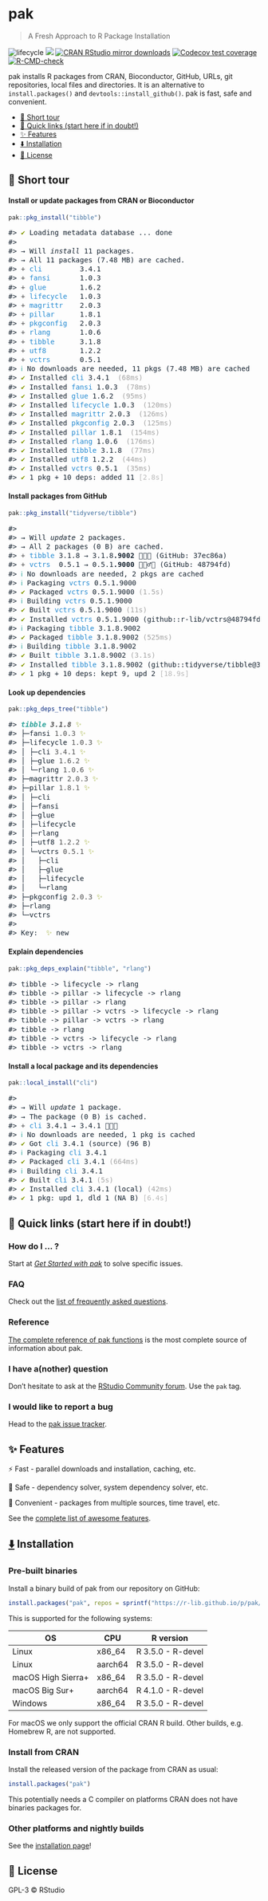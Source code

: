 
# pak

> A Fresh Approach to R Package Installation

<!-- badges: start -->

![lifecycle](https://img.shields.io/badge/lifecycle-experimental-orange.svg) [![](https://www.r-pkg.org/badges/version/pak)](https://cran.r-project.org/package=pak) [![CRAN RStudio mirror downloads](https://cranlogs.r-pkg.org/badges/pak)](https://www.r-pkg.org/pkg/pak) [![Codecov test coverage](https://codecov.io/gh/r-lib/pak/branch/main/graph/badge.svg)](https://app.codecov.io/gh/r-lib/pak?branch=main) [![R-CMD-check](https://github.com/r-lib/pak/actions/workflows/R-CMD-check.yaml/badge.svg)](https://github.com/r-lib/pak/actions/workflows/R-CMD-check.yaml)

<!-- badges: end -->

pak installs R packages from CRAN, Bioconductor, GitHub, URLs, git
repositories, local files and directories. It is an alternative to
`install.packages()` and `devtools::install_github()`. pak is fast, safe and
convenient.

- <a href="#rocket-short-tour" id="toc-rocket-short-tour">:rocket: Short
  tour</a>
- <a href="#link-quick-links-start-here-if-in-doubt"
  id="toc-link-quick-links-start-here-if-in-doubt">:link: Quick links
  (start here if in doubt!)</a>
- <a href="#sparkles-features" id="toc-sparkles-features">:sparkles:
  Features</a>
- <a href="#arrow_down-installation"
  id="toc-arrow_down-installation">:arrow_down: Installation</a>
- <a href="#blue_book-license"
  id="toc-blue_book-license"><strong>:blue_book:</strong> License</a>

<!-- README.md is generated from README.Rmd. Please edit that file -->

## :rocket: Short tour

#### Install or update packages from CRAN or Bioconductor

``` r
pak::pkg_install("tibble")
```

<div class="asciicast"
style="color: #172431;font-family: 'Fira Code',Monaco,Consolas,Menlo,'Bitstream Vera Sans Mono','Powerline Symbols',monospace;line-height: 1.300000">

<pre>
#> <span style="color: #859900;">✔</span> Loading metadata database ... done                                            
#>                                                                                 
#> → Will <span style="font-style: italic;">install</span> 11 packages.                                                     
#> → All 11 packages (7.48 MB) are cached.                                         
#> <span style="color: #525252;">+ </span><span style="color: #268BD2;">cli</span>         3.4.1                                                             
#> <span style="color: #525252;">+ </span><span style="color: #268BD2;">fansi</span>       1.0.3                                                             
#> <span style="color: #525252;">+ </span><span style="color: #268BD2;">glue</span>        1.6.2                                                             
#> <span style="color: #525252;">+ </span><span style="color: #268BD2;">lifecycle</span>   1.0.3                                                             
#> <span style="color: #525252;">+ </span><span style="color: #268BD2;">magrittr</span>    2.0.3                                                             
#> <span style="color: #525252;">+ </span><span style="color: #268BD2;">pillar</span>      1.8.1                                                             
#> <span style="color: #525252;">+ </span><span style="color: #268BD2;">pkgconfig</span>   2.0.3                                                             
#> <span style="color: #525252;">+ </span><span style="color: #268BD2;">rlang</span>       1.0.6                                                             
#> <span style="color: #525252;">+ </span><span style="color: #268BD2;">tibble</span>      3.1.8                                                             
#> <span style="color: #525252;">+ </span><span style="color: #268BD2;">utf8</span>        1.2.2                                                             
#> <span style="color: #525252;">+ </span><span style="color: #268BD2;">vctrs</span>       0.5.1                                                             
#> <span style="color: #2AA198;">ℹ</span> No downloads are needed, 11 pkgs (7.48 MB) are cached                         
#> <span style="color: #859900;">✔</span> Installed <span style="color: #268BD2;">cli</span> 3.4.1  <span style="color: #a3a3a3;">(68ms)</span>                                                   
#> <span style="color: #859900;">✔</span> Installed <span style="color: #268BD2;">fansi</span> 1.0.3  <span style="color: #a3a3a3;">(78ms)</span>                                                 
#> <span style="color: #859900;">✔</span> Installed <span style="color: #268BD2;">glue</span> 1.6.2  <span style="color: #a3a3a3;">(95ms)</span>                                                  
#> <span style="color: #859900;">✔</span> Installed <span style="color: #268BD2;">lifecycle</span> 1.0.3  <span style="color: #a3a3a3;">(120ms)</span>                                            
#> <span style="color: #859900;">✔</span> Installed <span style="color: #268BD2;">magrittr</span> 2.0.3  <span style="color: #a3a3a3;">(126ms)</span>                                             
#> <span style="color: #859900;">✔</span> Installed <span style="color: #268BD2;">pkgconfig</span> 2.0.3  <span style="color: #a3a3a3;">(125ms)</span>                                            
#> <span style="color: #859900;">✔</span> Installed <span style="color: #268BD2;">pillar</span> 1.8.1  <span style="color: #a3a3a3;">(154ms)</span>                                               
#> <span style="color: #859900;">✔</span> Installed <span style="color: #268BD2;">rlang</span> 1.0.6  <span style="color: #a3a3a3;">(176ms)</span>                                                
#> <span style="color: #859900;">✔</span> Installed <span style="color: #268BD2;">tibble</span> 3.1.8  <span style="color: #a3a3a3;">(77ms)</span>                                                
#> <span style="color: #859900;">✔</span> Installed <span style="color: #268BD2;">utf8</span> 1.2.2  <span style="color: #a3a3a3;">(44ms)</span>                                                  
#> <span style="color: #859900;">✔</span> Installed <span style="color: #268BD2;">vctrs</span> 0.5.1  <span style="color: #a3a3a3;">(35ms)</span>                                                 
#> <span style="color: #859900;">✔</span> 1 pkg + 10 deps: added 11 <span style="color: #b8b8b8;">[2.8s]</span>                                              
</pre>

</div>

#### Install packages from GitHub

``` r
pak::pkg_install("tidyverse/tibble")
```

<div class="asciicast"
style="color: #172431;font-family: 'Fira Code',Monaco,Consolas,Menlo,'Bitstream Vera Sans Mono','Powerline Symbols',monospace;line-height: 1.300000">

<pre>
#>                                                                                 
#> → Will <span style="font-style: italic;">update</span> 2 packages.                                                       
#> → All 2 packages (0 B) are cached.                                              
#> <span style="color: #525252;">+ </span><span style="color: #268BD2;">tibble</span> 3.1.8 → 3.1.8<span style="font-weight: bold;">.9002</span> 👷🏾🔧 (GitHub: 37ec86a)                               
#> <span style="color: #525252;">+ </span><span style="color: #268BD2;">vctrs</span>  0.5.1 → 0.5.1<span style="font-weight: bold;">.9000</span> 👷🏼‍♂️🔧 (GitHub: 48794fd)                            
#> <span style="color: #2AA198;">ℹ</span> No downloads are needed, 2 pkgs are cached                                    
#> <span style="color: #2AA198;">ℹ</span> Packaging <span style="color: #268BD2;">vctrs</span> 0.5.1.9000                                                    
#> <span style="color: #859900;">✔</span> Packaged <span style="color: #268BD2;">vctrs</span> 0.5.1.9000 <span style="color: #a3a3a3;">(1.5s)</span>                                              
#> <span style="color: #2AA198;">ℹ</span> Building <span style="color: #268BD2;">vctrs</span> 0.5.1.9000                                                     
#> <span style="color: #859900;">✔</span> Built <span style="color: #268BD2;">vctrs</span> 0.5.1.9000 <span style="color: #a3a3a3;">(11s)</span>                                                  
#> <span style="color: #859900;">✔</span> Installed <span style="color: #268BD2;">vctrs</span> 0.5.1.9000 (github::r-lib/vctrs@48794fd) <span style="color: #a3a3a3;">(36ms)</span>               
#> <span style="color: #2AA198;">ℹ</span> Packaging <span style="color: #268BD2;">tibble</span> 3.1.8.9002                                                   
#> <span style="color: #859900;">✔</span> Packaged <span style="color: #268BD2;">tibble</span> 3.1.8.9002 <span style="color: #a3a3a3;">(525ms)</span>                                            
#> <span style="color: #2AA198;">ℹ</span> Building <span style="color: #268BD2;">tibble</span> 3.1.8.9002                                                    
#> <span style="color: #859900;">✔</span> Built <span style="color: #268BD2;">tibble</span> 3.1.8.9002 <span style="color: #a3a3a3;">(3.1s)</span>                                                
#> <span style="color: #859900;">✔</span> Installed <span style="color: #268BD2;">tibble</span> 3.1.8.9002 (github::tidyverse/tibble@37ec86a) <span style="color: #a3a3a3;">(34ms)</span>         
#> <span style="color: #859900;">✔</span> 1 pkg + 10 deps: kept 9, upd 2 <span style="color: #b8b8b8;">[18.9s]</span>                                        
</pre>

</div>

#### Look up dependencies

``` r
pak::pkg_deps_tree("tibble")
```

<div class="asciicast"
style="color: #172431;font-family: 'Fira Code',Monaco,Consolas,Menlo,'Bitstream Vera Sans Mono','Powerline Symbols',monospace;line-height: 1.300000">

<pre>
#> <span style="font-weight: bold;font-style: italic;color: #2AA198;">tibble </span><span style="font-weight: bold;font-style: italic;color: #525252;">3.1.8</span> <span style="color: #859900;">✨</span>                                                                  
#> ├─fansi <span style="color: #525252;">1.0.3</span> <span style="color: #859900;">✨</span>                                                                 
#> ├─lifecycle <span style="color: #525252;">1.0.3</span> <span style="color: #859900;">✨</span>                                                             
#> │ ├─cli <span style="color: #525252;">3.4.1</span> <span style="color: #859900;">✨</span>                                                                 
#> │ ├─glue <span style="color: #525252;">1.6.2</span> <span style="color: #859900;">✨</span>                                                                
#> │ └─rlang <span style="color: #525252;">1.0.6</span> <span style="color: #859900;">✨</span>                                                               
#> ├─magrittr <span style="color: #525252;">2.0.3</span> <span style="color: #859900;">✨</span>                                                              
#> ├─pillar <span style="color: #525252;">1.8.1</span> <span style="color: #859900;">✨</span>                                                                
#> │ ├─cli                                                                         
#> │ ├─fansi                                                                       
#> │ ├─glue                                                                        
#> │ ├─lifecycle                                                                   
#> │ ├─rlang                                                                       
#> │ ├─utf8 <span style="color: #525252;">1.2.2</span> <span style="color: #859900;">✨</span>                                                                
#> │ └─vctrs <span style="color: #525252;">0.5.1</span> <span style="color: #859900;">✨</span>                                                               
#> │   ├─cli                                                                       
#> │   ├─glue                                                                      
#> │   ├─lifecycle                                                                 
#> │   └─rlang                                                                     
#> ├─pkgconfig <span style="color: #525252;">2.0.3</span> <span style="color: #859900;">✨</span>                                                             
#> ├─rlang                                                                         
#> └─vctrs                                                                         
#>                                                                                 
#> Key:  <span style="color: #859900;">✨</span> new                                                                     
</pre>

</div>

#### Explain dependencies

``` r
pak::pkg_deps_explain("tibble", "rlang")
```

<div class="asciicast"
style="color: #172431;font-family: 'Fira Code',Monaco,Consolas,Menlo,'Bitstream Vera Sans Mono','Powerline Symbols',monospace;line-height: 1.300000">

<pre>
#> tibble -&gt; lifecycle -&gt; rlang                                                    
#> tibble -&gt; pillar -&gt; lifecycle -&gt; rlang                                          
#> tibble -&gt; pillar -&gt; rlang                                                       
#> tibble -&gt; pillar -&gt; vctrs -&gt; lifecycle -&gt; rlang                                 
#> tibble -&gt; pillar -&gt; vctrs -&gt; rlang                                              
#> tibble -&gt; rlang                                                                 
#> tibble -&gt; vctrs -&gt; lifecycle -&gt; rlang                                           
#> tibble -&gt; vctrs -&gt; rlang                                                        
</pre>

</div>

#### Install a local package and its dependencies

``` r
pak::local_install("cli")
```

<div class="asciicast"
style="color: #172431;font-family: 'Fira Code',Monaco,Consolas,Menlo,'Bitstream Vera Sans Mono','Powerline Symbols',monospace;line-height: 1.300000">

<pre>
#>                                                                                 
#> → Will <span style="font-style: italic;">update</span> 1 package.                                                        
#> → The package (0 B) is cached.                                                  
#> <span style="color: #525252;">+ </span><span style="color: #268BD2;">cli</span> 3.4.1 → 3.4.1 👷🏿🔧                                                         
#> <span style="color: #2AA198;">ℹ</span> No downloads are needed, 1 pkg is cached                                      
#> <span style="color: #859900;">✔</span> Got <span style="color: #268BD2;">cli</span> 3.4.1 (source) (96 B)                                                 
#> <span style="color: #2AA198;">ℹ</span> Packaging <span style="color: #268BD2;">cli</span> 3.4.1                                                           
#> <span style="color: #859900;">✔</span> Packaged <span style="color: #268BD2;">cli</span> 3.4.1 <span style="color: #a3a3a3;">(664ms)</span>                                                    
#> <span style="color: #2AA198;">ℹ</span> Building <span style="color: #268BD2;">cli</span> 3.4.1                                                            
#> <span style="color: #859900;">✔</span> Built <span style="color: #268BD2;">cli</span> 3.4.1 <span style="color: #a3a3a3;">(5s)</span>                                                          
#> <span style="color: #859900;">✔</span> Installed <span style="color: #268BD2;">cli</span> 3.4.1 (local) <span style="color: #a3a3a3;">(42ms)</span>                                            
#> <span style="color: #859900;">✔</span> 1 pkg: upd 1, dld 1 (NA B) <span style="color: #b8b8b8;">[6.4s]</span>                                             
</pre>

</div>

## :link: Quick links (start here if in doubt!)

### How do I … ?

Start at [*Get
Started with pak*](https://pak.r-lib.org/reference/get-started.html) to
solve specific issues.

### FAQ

Check out the [list of frequently asked
questions](https://pak.r-lib.org/reference/faq.html).

### Reference

[The complete reference of pak
functions](https://pak.r-lib.org/reference/) is the most complete
source of information about pak.

### I have a(nother) question

Don’t hesitate to ask at the [RStudio Community
forum](https://community.rstudio.com/). Use the `pak` tag.

### I would like to report a bug

Head to the [pak issue tracker](https://github.com/r-lib/pak/issues).

## :sparkles: Features

:zap: Fast - parallel downloads and installation, caching, etc.

:safety_vest: Safe - dependency solver, system dependency solver, etc.

:convenience_store: Convenient - packages from multiple sources, time
travel, etc.

See the [complete list of awesome
features](https://pak.r-lib.org/reference/features.html).

## [:arrow_down:](https://github.com/r-lib/rig#%EF%B8%8F--installation) Installation

### Pre-built binaries

Install a binary build of pak from our repository on GitHub:

``` r
install.packages("pak", repos = sprintf("https://r-lib.github.io/p/pak/stable/%s/%s/%s", .Platform$pkgType, R.Version()$os, R.Version()$arch))
```

This is supported for the following systems:

| OS                 | CPU     | R version         |
|--------------------|---------|-------------------|
| Linux              | x86_64  | R 3.5.0 - R-devel |
| Linux              | aarch64 | R 3.5.0 - R-devel |
| macOS High Sierra+ | x86_64  | R 3.5.0 - R-devel |
| macOS Big Sur+     | aarch64 | R 4.1.0 - R-devel |
| Windows            | x86_64  | R 3.5.0 - R-devel |

For macOS we only support the official CRAN R build. Other builds, e.g.
Homebrew R, are not supported.

### Install from CRAN

Install the released version of the package from CRAN as usual:

``` r
install.packages("pak")
```

This potentially needs a C compiler on platforms CRAN does not have
binaries packages for.

### Other platforms and nightly builds

See the [installation
page](https://pak.r-lib.org/reference/install.html)!

## **:blue_book:** License

GPL-3 © RStudio
